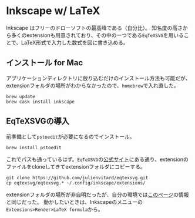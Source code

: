 
# Inkscape w/ LaTeX

Inkscape はフリーのドローソフトの最高峰である（自分比）。
知名度の高さから多くのextensionも用意されており、その中の一つである`EqTeXSVG`を用いることで、LaTeX形式で入力した数式を図に書き込める。

## インストール for Mac

アプリケーションディレクトリに放り込むだけのインストール方法も可能だが、extensionフォルダの場所がわからなかったので、`homebrew`で入れ直した。

```shell
brew update
brew cask install inkscape
```

## EqTeXSVGの導入

前準備として`pstoedit`が必要になるのでインストール。

```shell
brew install pstoedit
```

これでパスも通っているはず。`EqTeXSVG`の[公式サイト](https://www.julienvitard.eu/en/eqtexsvg_en.html)にある通り、extensionのファイルをcloneしてきてextensionフォルダにコピーする。

```shell
git clone https://github.com/julienvitard/eqtexsvg.git
cp eqtexsvg/eqtexsvg.* ~/.config/inkscape/extensions/
```

extensionフォルダの場所が非自明だったが、自分の環境では[このページ](https://tesselace.com/2017/10/31/inkscape-on-mac-os-x/)の情報と同じだった。
動かしたいときは、Inkscapeのメニューの`Extensions>Render>LaTeX formula`から。
